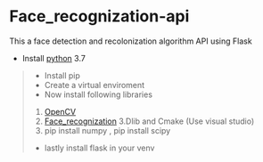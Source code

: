 # Face_recognization-api
This a face detection and recolonization algorithm API using Flask



 - Install [python](https://www.python.org/downloads/) 3.7
> - Install pip
> - Create a virtual enviroment 
> - Now install following libraries
> 1.  [OpenCV](https://pypi.org/project/opencv-python/)
> 2. [Face_recognization](https://pypi.org/project/face_recognition/)
> 3.Dlib and Cmake (Use visual studio) 
> 4. pip install numpy , pip install scipy
> - lastly install flask in your venv 
